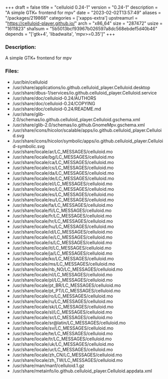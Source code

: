+++
draft = false
title = "celluloid 0.24-1"
version = "0.24-1"
description = "A simple GTK+ frontend for mpv"
date = "2023-02-02T13:57:49"
aliases = "/packages/219868"
categories = ['xapps-extra']
upstreamurl = "https://celluloid-player.github.io/"
arch = "x86_64"
size = "287472"
usize = "1611823"
sha1sum = "5b5013bcf93967b026597a8dc568ebdef5d40b46"
depends = "['gtk+4', 'libadwaita', 'mpv>=0.35']"
+++
### Description: 
A simple GTK+ frontend for mpv

### Files: 
* /usr/bin/celluloid
* /usr/share/applications/io.github.celluloid_player.Celluloid.desktop
* /usr/share/dbus-1/services/io.github.celluloid_player.Celluloid.service
* /usr/share/doc/celluloid-0.24/AUTHORS
* /usr/share/doc/celluloid-0.24/COPYING
* /usr/share/doc/celluloid-0.24/README.md
* /usr/share/glib-2.0/schemas/io.github.celluloid_player.Celluloid.gschema.xml
* /usr/share/glib-2.0/schemas/io.github.GnomeMpv.gschema.xml
* /usr/share/icons/hicolor/scalable/apps/io.github.celluloid_player.Celluloid.svg
* /usr/share/icons/hicolor/symbolic/apps/io.github.celluloid_player.Celluloid-symbolic.svg
* /usr/share/locale/ar/LC_MESSAGES/celluloid.mo
* /usr/share/locale/bg/LC_MESSAGES/celluloid.mo
* /usr/share/locale/ca/LC_MESSAGES/celluloid.mo
* /usr/share/locale/cs/LC_MESSAGES/celluloid.mo
* /usr/share/locale/da/LC_MESSAGES/celluloid.mo
* /usr/share/locale/de/LC_MESSAGES/celluloid.mo
* /usr/share/locale/el/LC_MESSAGES/celluloid.mo
* /usr/share/locale/eo/LC_MESSAGES/celluloid.mo
* /usr/share/locale/es/LC_MESSAGES/celluloid.mo
* /usr/share/locale/eu/LC_MESSAGES/celluloid.mo
* /usr/share/locale/fa/LC_MESSAGES/celluloid.mo
* /usr/share/locale/fi/LC_MESSAGES/celluloid.mo
* /usr/share/locale/fr/LC_MESSAGES/celluloid.mo
* /usr/share/locale/hr/LC_MESSAGES/celluloid.mo
* /usr/share/locale/hu/LC_MESSAGES/celluloid.mo
* /usr/share/locale/id/LC_MESSAGES/celluloid.mo
* /usr/share/locale/ie/LC_MESSAGES/celluloid.mo
* /usr/share/locale/is/LC_MESSAGES/celluloid.mo
* /usr/share/locale/it/LC_MESSAGES/celluloid.mo
* /usr/share/locale/ja/LC_MESSAGES/celluloid.mo
* /usr/share/locale/ko/LC_MESSAGES/celluloid.mo
* /usr/share/locale/ms/LC_MESSAGES/celluloid.mo
* /usr/share/locale/nb_NO/LC_MESSAGES/celluloid.mo
* /usr/share/locale/nl/LC_MESSAGES/celluloid.mo
* /usr/share/locale/pl/LC_MESSAGES/celluloid.mo
* /usr/share/locale/pt_BR/LC_MESSAGES/celluloid.mo
* /usr/share/locale/pt_PT/LC_MESSAGES/celluloid.mo
* /usr/share/locale/ro/LC_MESSAGES/celluloid.mo
* /usr/share/locale/ru/LC_MESSAGES/celluloid.mo
* /usr/share/locale/sk/LC_MESSAGES/celluloid.mo
* /usr/share/locale/sl/LC_MESSAGES/celluloid.mo
* /usr/share/locale/sr/LC_MESSAGES/celluloid.mo
* /usr/share/locale/sr@latin/LC_MESSAGES/celluloid.mo
* /usr/share/locale/sv/LC_MESSAGES/celluloid.mo
* /usr/share/locale/te/LC_MESSAGES/celluloid.mo
* /usr/share/locale/tr/LC_MESSAGES/celluloid.mo
* /usr/share/locale/uk/LC_MESSAGES/celluloid.mo
* /usr/share/locale/ur/LC_MESSAGES/celluloid.mo
* /usr/share/locale/zh_CN/LC_MESSAGES/celluloid.mo
* /usr/share/locale/zh_TW/LC_MESSAGES/celluloid.mo
* /usr/share/man/man1/celluloid.1.gz
* /usr/share/metainfo/io.github.celluloid_player.Celluloid.appdata.xml

